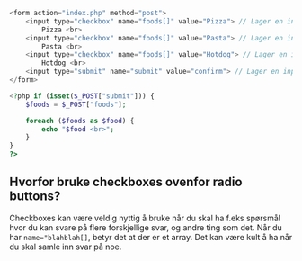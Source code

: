 
```php
<form action="index.php" method="post">
    <input type="checkbox" name="foods[]" value="Pizza"> // Lager en input med typen "checkbox", name "foods[]" (array), og value "Pizza"
        Pizza <br>
    <input type="checkbox" name="foods[]" value="Pasta"> // Lager en input med typen "checkbox", name "foods[]" (array), og value "Pasta"
        Pasta <br>
    <input type="checkbox" name="foods[]" value="Hotdog"> // Lager en input med typen "checkbox", name "foods[]" (array), og value "Hotdog"
        Hotdog <br>
    <input type="submit" name="submit" value="confirm"> // Lager en input med type "submit", som betyr at det bare er en knapp som sender inn / submitter svaret på HTML form-en.
</form>

<?php if (isset($_POST["submit"])) {
    $foods = $_POST["foods"];

    foreach ($foods as $food) {
        echo "$food <br>";
    }
}
?>
```
## **Hvorfor bruke checkboxes ovenfor radio buttons?**
Checkboxes kan være veldig nyttig å bruke når du skal ha f.eks spørsmål hvor du kan svare på flere forskjellige svar, og andre ting som det. Når du har `name="blahblah[]`, betyr det at der er et array. Det kan være kult å ha når du skal samle inn svar på noe.